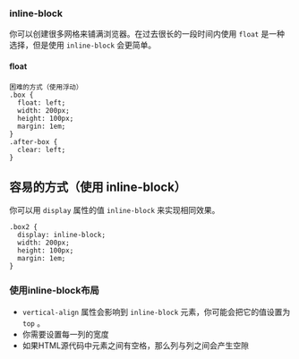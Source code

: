 ### inline-block

你可以创建很多网格来铺满浏览器。在过去很长的一段时间内使用 `float` 是一种选择，但是使用 `inline-block` 会更简单。 

#### float

```
困难的方式（使用浮动）
.box {
  float: left;
  width: 200px;
  height: 100px;
  margin: 1em;
}
.after-box {
  clear: left;
}
```

## 容易的方式（使用 inline-block）

你可以用 `display` 属性的值 `inline-block` 来实现相同效果。

```
.box2 {
  display: inline-block;
  width: 200px;
  height: 100px;
  margin: 1em;
}
```

### 使用inline-block布局

- `vertical-align` 属性会影响到 `inline-block` 元素，你可能会把它的值设置为 `top` 。
- 你需要设置每一列的宽度
- 如果HTML源代码中元素之间有空格，那么列与列之间会产生空隙

```

```

